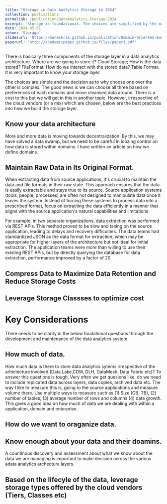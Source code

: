```yaml
---
title: "Storage in Data Analytics Storage in 2024"
collection: publications
permalink: /publication/DataAnalytics-Storage-2024
excerpt: 'Storage is foundational. The choices are simplified by the maturing technolgies. Providing a technical overview'
date: 2024-05-01
venue: 'Storage'
slidesurl: 'https://nuneskris.github.io/publication/Domain-Oriented-Business-Capability-Map'
paperurl: 'http://academicpages.github.io/files/paper1.pdf'
---
```


There is basically three components of the storage layer in a data analytics architecture. Where are we going to store it? Cloud Storage; How is the data stored? FileFormat; How do we interact with the stored data? Table Format. It is very important to know your storage layer. 

The choices are simple and the decision as to why choose one over the other is complex. The good news is we can choose all three based on preferences of each domains and move cleansed data around. There is a cost to this but we will get in this in another topic. However, irrespective of the cloud vendors (or a mix) which are chosen, below are the best practices into how we build the storage layer.

## Know your data architecture
More and more data is moving towards decentralization. By this, we may have solved a data swamp, but we need to be careful in loozing control on how data is stored within domains. I have written an article on how we define domains.

## Maintain Raw Data in Its Original Format.
When extracting data from source applications, it's crucial to maintain the data and file formats in their raw state. This approach ensures that the data is easily extractable and stays true to its source. Source application systems (tools, people, processes) are often not designed to manipulate data once it leaves the system. Instead of forcing these systems to process data into a prescribed format, focus on extracting the data efficiently in a manner that aligns with the source application's natural capabilities and limitations.

For example, in two separate organizations, data extraction was performed via REST APIs. This method proved to be slow and taxing on the source application, leading to delays and recovery difficulties. The data teams had standardized JSON as the data format for extraction, which may be appropriate for higher layers of the architecture but not ideal for initial extraction. The application teams were more than willing to use their existing REST APIs, but by directly querying the database for data extraction, performance improved by a factor of 20.

## Compress Data to Maximize Data Retention and Reduce Storage Costs

## Leverage Storage Classses to optimize cost

# Key Considerations

There needs to be clarity in the below foudational questions through the development and maintenance of the data analytics system.

## How much of data.
How much data is there to store data analytics sytems irrespective of the arhictecture involved (Data Lake,CDW, DLH, DataMesh, Data Fabric etc)? To answer this questions is tough. Very often we get quesions like, do we need to include replicated data across layers, data copies, archived data etc. The way I like to measure this is, going to the source applications and measure volume there. Use multiple ways to measure such as (1) Size (GB, TB), (2) number of tables, (3) average number of rows and columns (4) data growth. This gives a good idea on how much of data we are dealing with within a application, domain and enterprise.

## How do we want to oraganize data.

## Know enough about your data and their doamins.
A countinous discovery and assessment about what we know about the data we are managing is important to make decision across the various adata analytics archecture layers. 


## Based on the lifecyle of the data, leverage storage types offered by the cloud vendors (Tiers, Classes etc)
